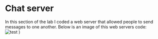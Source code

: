 # Chat server
In this section of the lab I coded a web server that allowed people to send messages to one another. Below is an image of this web servers code:
![test](Screenshot_2024-01-30_191837.png)
)

